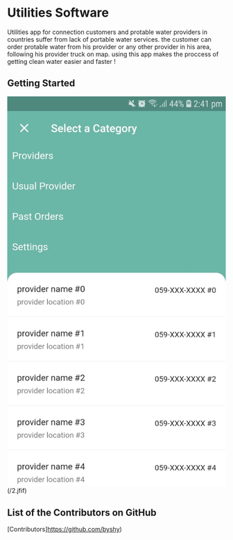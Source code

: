 # Utilities Software 

Utilities app for connection customers and protable water providers in countries suffer from lack of portable water services.
the customer can order protable water from his provider or any other provider in his area, following his provider truck on map.
using this app makes the proccess of getting clean water easier and faster !

## Getting Started
![GitHub Logo](/1be7acac-9723-44e5-ab77-449689d0bb88.jfif) (/2.jfif)


## List of the Contributors on GitHub
[Contributors]https://github.com/byshy)
